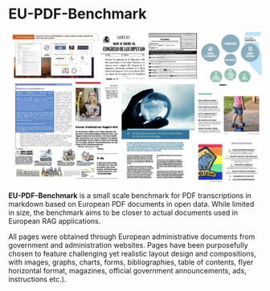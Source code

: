 # EU-PDF-Benchmark

<img src="https://github.com/Pleias/PDF-Benchmark/blob/main/illustration_bench.png">

**EU-PDF-Benchmark** is a small scale benchmark for PDF transcriptions in markdown based on European PDF documents in open data. While limited in size, the benchmark aims to be closer to actual documents used in European RAG applications. 

All pages were obtained through European administrative documents from government and administration websites. Pages have been purposefully chosen to feature challenging yet realistic layout design and compositions, with images, graphs, charts, forms, bibliographies, table of contents, flyer horizontal format, magazines, official government announcements, ads, instructions etc.).
